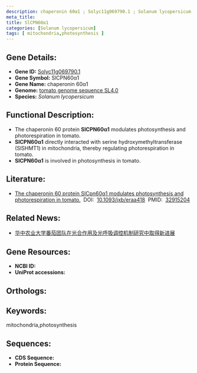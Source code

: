 ```yaml
---
description: chaperonin 60α1 ; Solyc11g069790.1 ; Solanum lycopersicum
meta_title:
title: SlCPN60α1
categories: [Solanum lycopersicum]
tags: [ mitochondria,photosynthesis ]
---
```


## Gene Details:
- **Gene ID:**	[Solyc11g069790.1]()
- **Gene Symbol:** SlCPN60α1
- **Gene Name:** chaperonin 60α1
- **Genome:** [tomato genome sequence SL4.0]()
- **Species:** *Solanum lycopersicum*

## Functional Description:
   - The chaperonin 60 protein **SlCPN60α1** modulates photosynthesis and photorespiration in tomato.
   - **SlCPN60α1** directly interacted with serine hydroxymethyltransferase (SlSHMT1) in mitochondria, thereby regulating photorespiration in tomato.
   - **SlCPN60α1** is involved in photosynthesis in tomato.

## Literature:
   - [The chaperonin 60 protein SlCpn60α1 modulates photosynthesis and photorespiration in tomato.]( https://academic.oup.com/jxb/article/71/22/7224/5904182?login=true)&nbsp;&nbsp;DOI:&nbsp;&nbsp;[10.1093/jxb/eraa418](https://academic.oup.com/jxb/article/71/22/7224/5904182?login=true)&nbsp;&nbsp;PMID:&nbsp;&nbsp;[32915204](https://pubmed.ncbi.nlm.nih.gov/32915204/)

## Related News:
   - [华中农业大学番茄团队在光合作用及光呼吸调控机制研究中取得新进展](https://mp.weixin.qq.com/s?__biz=MzIyOTY2NDYyNQ==&mid=2247500357&idx=2&sn=eb993391e0ed6d38b50a2cc273544e77&chksm=e8bdb05bdfca394d71eb9250598b850aacb48da0f8a5118633fe3001c116c38cced8fbc80bd6&scene=27#wechat_redirect)

## Gene Resources:
- **NCBI ID:** [](https://www.ncbi.nlm.nih.gov/gene/?term=)
- **UniProt accessions:** [](https://www.uniprot.org/uniprotkb//entry)

## Orthologs:

## Keywords:
mitochondria,photosynthesis

## Sequences:
- **CDS Sequence:**
- **Protein Sequence:**

